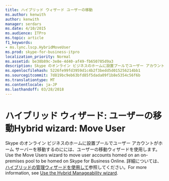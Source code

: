 ```yaml
---
title: ハイブリッド ウィザード ユーザーの移動
ms.author: kenwith
author: kenwith
manager: serdars
ms.date: 4/10/2015
ms.audience: ITPro
ms.topic: article
f1_keywords:
- ms.lync.lscp.HybridMoveUser
ms.prod: skype-for-business-itpro
localization_priority: Normal
ms.assetid: be38b89c-3e8e-4d40-af49-fb650785d9a3
description: Skype のオンライン ビジネスのホームに設置プールでユーザー アカウントがホーム サーバーを移動するのにには、ユーザーの移動ウィザードを使用します。 詳細については、ハイブリッドの管理ウィザードを使用して参照してください。
ms.openlocfilehash: 5226fe99fd3959d1c4b2f3bedd5d015256214bb1
ms.sourcegitcommit: 7d819bc9eb63bfd85f5dada09f1b8e5354c56f6b
ms.translationtype: MT
ms.contentlocale: ja-JP
ms.lasthandoff: 03/28/2018
---
```

# <a name="hybrid-wizard-move-user"></a><span data-ttu-id="382c3-104">ハイブリッド ウィザード: ユーザーの移動</span><span class="sxs-lookup"><span data-stu-id="382c3-104">Hybrid wizard: Move User</span></span>
 
<span data-ttu-id="382c3-105">Skype のオンライン ビジネスのホームに設置プールでユーザー アカウントがホーム サーバーを移動するのにには、ユーザーの移動ウィザードを使用します。</span><span class="sxs-lookup"><span data-stu-id="382c3-105">Use the Move Users wizard to move user accounts homed on an on-premises pool to be homed on Skype for Business Online.</span></span> <span data-ttu-id="382c3-106">詳細については、[ハイブリッドの管理ウィザードを使用して](http://technet.microsoft.com/library/d777f79b-a740-4aba-a9e2-c91f0315b6f8.aspx)参照してください。</span><span class="sxs-lookup"><span data-stu-id="382c3-106">For more information, see [Use the Hybrid Manageability wizard](http://technet.microsoft.com/library/d777f79b-a740-4aba-a9e2-c91f0315b6f8.aspx).</span></span>
  

